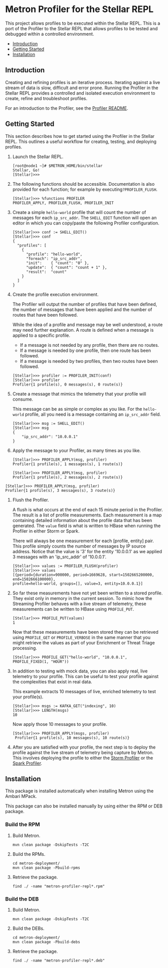 <!--
Licensed to the Apache Software Foundation (ASF) under one
or more contributor license agreements.  See the NOTICE file
distributed with this work for additional information
regarding copyright ownership.  The ASF licenses this file
to you under the Apache License, Version 2.0 (the
"License"); you may not use this file except in compliance
with the License.  You may obtain a copy of the License at

    http://www.apache.org/licenses/LICENSE-2.0

Unless required by applicable law or agreed to in writing, software
distributed under the License is distributed on an "AS IS" BASIS,
WITHOUT WARRANTIES OR CONDITIONS OF ANY KIND, either express or implied.
See the License for the specific language governing permissions and
limitations under the License.
-->
# Metron Profiler for the Stellar REPL

This project allows profiles to be executed within the Stellar REPL. This is a port of the Profiler to the Stellar REPL that allows profiles to be tested and debugged within a controlled environment.


* [Introduction](#introduction)
* [Getting Started](#getting-started)
* [Installation](#installation)

## Introduction

Creating and refining profiles is an iterative process.  Iterating against a live stream of data is slow, difficult and error prone.  Running the Profiler in the Stellar REPL provides a controlled and isolated execution environment to create, refine and troubleshoot profiles.

For an introduction to the Profiler, see the [Profiler README](../metron-profiler-common/README.md).

## Getting Started

This section describes how to get started using the Profiler in the Stellar REPL. This outlines a useful workflow for creating, testing, and deploying profiles.

1. Launch the Stellar REPL.
	```
	[root@node1 ~]# $METRON_HOME/bin/stellar
	Stellar, Go!
	[Stellar]>>>
	```

1. The following functions should be accessible.  Documentation is also provided for each function; for example by executing`?PROFILER_FLUSH`.
    ```
    [Stellar]>>> %functions PROFILER
    PROFILER_APPLY, PROFILER_FLUSH, PROFILER_INIT
    ```

1. Create a simple `hello-world` profile that will count the number of messages for each `ip_src_addr`.  The `SHELL_EDIT` function will open an editor in which you can copy/paste the following Profiler configuration.
	```
	[Stellar]>>> conf := SHELL_EDIT()
	[Stellar]>>> conf
	{
	  "profiles": [
	    {
	      "profile": "hello-world",
	      "foreach": "ip_src_addr",
	      "init":    { "count": "0" },
	      "update":  { "count": "count + 1" },
	      "result":  "count"
	    }
	  ]
	}
	```

1. Create the profile execution environment.

	The Profiler will output the number of profiles that have been defined, the number of messages that have been applied and the number of routes that have been followed.

	While the idea of a profile and message may be well understood, a route may need further explanation. A route is defined when a message is applied to a specific profile.
	* If a message is not needed by any profile, then there are no routes.
	* If a message is needed by one profile, then one route has been followed.
	* If a message is needed by two profiles, then two routes have been followed.

	```
	[Stellar]>>> profiler := PROFILER_INIT(conf)
	[Stellar]>>> profiler
	Profiler{1 profile(s), 0 messages(s), 0 route(s)}
	```

1. Create a message that mimics the telemetry that your profile will consume.

	This message can be as simple or complex as you like.  For the `hello-world` profile, all you need is a message containing an `ip_src_addr` field.

	```
	[Stellar]>>> msg := SHELL_EDIT()
	[Stellar]>>> msg
	{
		"ip_src_addr": "10.0.0.1"
	}
	```

1. Apply the message to your Profiler, as many times as you like.

	```
	[Stellar]>>> PROFILER_APPLY(msg, profiler)
	Profiler{1 profile(s), 1 messages(s), 1 route(s)}
	```
	```
	[Stellar]>>> PROFILER_APPLY(msg, profiler)
	Profiler{1 profile(s), 2 messages(s), 2 route(s)}
	```
  ```
  [Stellar]>>> PROFILER_APPLY(msg, profiler)
  Profiler{1 profile(s), 3 messages(s), 3 route(s)}
  ```

1. Flush the Profiler.  

	A flush is what occurs at the end of each 15 minute period in the Profiler.  The result is a list of profile measurements. Each measurement is a map containing detailed information about the profile data that has been generated. The `value` field is what is written to HBase when running the Profiler in either Storm or Spark.

	There will always be one measurement for each [profile, entity] pair.  This profile simply counts the number of messages by IP source address. Notice that the value is '3' for the entity '10.0.0.1' as we applied 3 messages with an 'ip_src_addr' of ’10.0.0.1'.

	```
	[Stellar]>>> values := PROFILER_FLUSH(profiler)
	[Stellar]>>> values
	[{period={duration=900000, period=1669628, start=1502665200000, end=1502666100000},
	profile=hello-world, groups=[], value=3, entity=10.0.0.1}]
	```

1. So far these measurements have not yet been written to a stored profile.  They exist only in memory in the current session.  To mimic how the Streaming Profiler behaves with a live stream of telemetry, these measurements can be written to HBase using `PROFILE_PUT`.

    ```
    [Stellar]>>> PROFILE_PUT(values)
    1
    ```

    Now that these measurements have been stored they can be retrieved using `PROFILE_GET` or `PROFILE_VERBOSE` in the same manner that you might retrieve the values as part of your Enrichment or Threat Triage processing.

    ```
    [Stellar]>>> PROFILE_GET("hello-world", "10.0.0.1", PROFILE_FIXED(1, "HOUR"))
    ```

1. In addition to testing with mock data, you can also apply real, live telemetry to your profile. This can be useful to test your profile against the complexities that exist in real data.  

    This example extracts 10 messages of live, enriched telemetry to test your profile(s).
	```
	[Stellar]>>> msgs := KAFKA_GET("indexing", 10)
	[Stellar]>>> LENGTH(msgs)
	10
	```
	Now apply those 10 messages to your profile.
	```
	[Stellar]>>> PROFILER_APPLY(msgs, profiler)
	 Profiler{1 profile(s), 10 messages(s), 10 route(s)}
	```

1. After you are satisfied with your profile, the next step is to deploy the profile against the live stream of telemetry being capture by Metron. This involves deploying the profile to either the [Storm Profiler](../metron-profiler-storm/README.md) or the [Spark Profiler](../metron-profiler-spark/README.md).


## Installation

This package is installed automatically when installing Metron using the Ambari MPack.

This package can also be installed manually by using either the RPM or DEB package.

### Build the RPM

1. Build Metron.
    ```
    mvn clean package -DskipTests -T2C
    ```

1. Build the RPMs.
    ```
    cd metron-deployment/
    mvn clean package -Pbuild-rpms
    ```

1. Retrieve the package.
    ```
    find ./ -name "metron-profiler-repl*.rpm"
    ```

### Build the DEB

1. Build Metron.
    ```
    mvn clean package -DskipTests -T2C
    ```

1. Build the DEBs.
    ```
    cd metron-deployment/
    mvn clean package -Pbuild-debs
    ```

1. Retrieve the package.
    ```
    find ./ -name "metron-profiler-repl*.deb"
    ```
